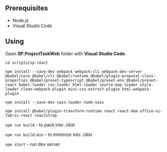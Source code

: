 ## Prerequisites

* Node.js
* Visual Studio Code

## Using
Open **SP.ProjectTaskWeb** folder with **Visual Studio Code**.

`cd scripts/sp-react`

`npm install --save-dev webpack webpack-cli webpack-dev-server @babel/core @babel/cli @babel/runtime @babel/plugin-proposal-class-properties @babel/preset-typescript @babel/preset-env @babel/preset-react babel-loader css-loader html-loader source-map-loader style-loader clean-webpack-plugin mini-css-extract-plugin html-webpack-plugin`

`npm install --save-dev sass-loader node-sass`

`npm install @babel/plugin-transform-runtime react react-dom office-ui-fabric-react reactstrap`

`npm run build` - to pack into ./dist

`npm run build:min` - to minimize into ./dist

`npm start` - run dev server
